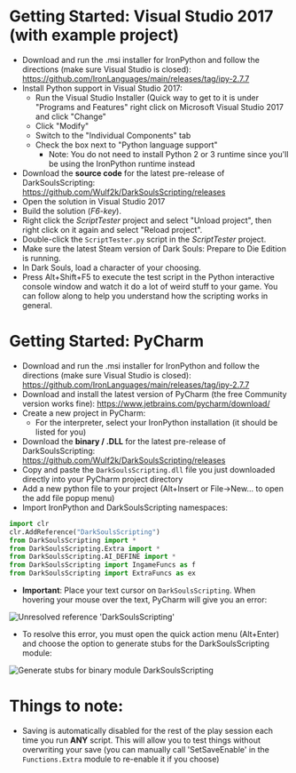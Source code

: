 # Getting Started: Visual Studio 2017 (with example project)
* Download and run the .msi installer for IronPython and follow the directions (make sure Visual Studio is closed): https://github.com/IronLanguages/main/releases/tag/ipy-2.7.7
* Install Python support in Visual Studio 2017:
  * Run the Visual Studio Installer (Quick way to get to it is under "Programs and Features" right click on Microsoft Visual Studio 2017 and click "Change"
  * Click "Modify"
  * Switch to the "Individual Components" tab
  * Check the box next to "Python language support"
    * Note: You do not need to install Python 2 or 3 runtime since you'll be using the IronPython runtime instead 
* Download the **source code** for the latest pre-release of DarkSoulsScripting: https://github.com/Wulf2k/DarkSoulsScripting/releases
* Open the solution in Visual Studio 2017
* Build the solution (*F6-key*).
* Right click the *ScriptTester* project and select "Unload project", then right click on it again and select "Reload project".
* Double-click the `ScriptTester.py` script in the *ScriptTester* project.
* Make sure the latest Steam version of Dark Souls: Prepare to Die Edition is running.
* In Dark Souls, load a character of your choosing. 
* Press Alt+Shift+F5 to execute the test script in the Python interactive console window and watch it do a lot of weird stuff to your game. You can follow along to help you understand how the scripting works in general.
  
# Getting Started: PyCharm
* Download and run the .msi installer for IronPython and follow the directions (make sure Visual Studio is closed): https://github.com/IronLanguages/main/releases/tag/ipy-2.7.7
* Download and install the latest version of PyCharm (the free Community version works fine): https://www.jetbrains.com/pycharm/download/
* Create a new project in PyCharm:
  * For the interpreter, select your IronPython installation (it should be listed for you)
* Download the **binary / .DLL** for the latest pre-release of DarkSoulsScripting: https://github.com/Wulf2k/DarkSoulsScripting/releases
* Copy and paste the `DarkSoulsScripting.dll` file you just downloaded directly into your PyCharm project directory
* Add a new python file to your project (Alt+Insert or File->New... to open the add file popup menu)
* Import IronPython and DarkSoulsScripting namespaces:
```python
import clr
clr.AddReference("DarkSoulsScripting")
from DarkSoulsScripting import *
from DarkSoulsScripting.Extra import *
from DarkSoulsScripting.AI_DEFINE import *
from DarkSoulsScripting import IngameFuncs as f
from DarkSoulsScripting import ExtraFuncs as ex
```
* **Important**: Place your text cursor on `DarkSoulsScripting`. When hovering your mouse over the text, PyCharm will give you an error:

![Unresolved reference 'DarkSoulsScripting'](https://i.imgur.com/UXKe8kR.png)

  * To resolve this error, you must open the quick action menu (Alt+Enter) and choose the option to generate stubs for the DarkSoulsScripting module:
  
  ![Generate stubs for binary module DarkSoulsScripting](https://i.imgur.com/yLDioDE.png)

  
# Things to note:
* Saving is automatically disabled for the rest of the play session each time you run **ANY** script. This will allow you to test things without overwriting your save (you can manually call 'SetSaveEnable' in the `Functions.Extra` module to re-enable it if you choose)
